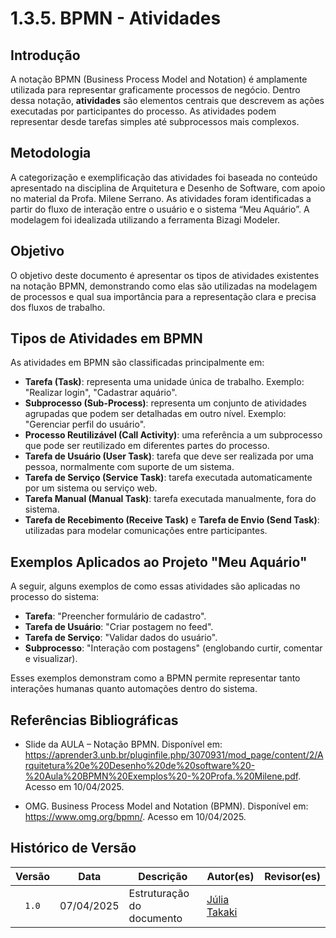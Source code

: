 # 1.3.5. BPMN - Atividades

## Introdução  
A notação BPMN (Business Process Model and Notation) é amplamente utilizada para representar graficamente processos de negócio. Dentro dessa notação, **atividades** são elementos centrais que descrevem as ações executadas por participantes do processo. As atividades podem representar desde tarefas simples até subprocessos mais complexos.

## Metodologia  
A categorização e exemplificação das atividades foi baseada no conteúdo apresentado na disciplina de Arquitetura e Desenho de Software, com apoio no material da Profa. Milene Serrano. As atividades foram identificadas a partir do fluxo de interação entre o usuário e o sistema “Meu Aquário”. A modelagem foi idealizada utilizando a ferramenta Bizagi Modeler.

## Objetivo  
O objetivo deste documento é apresentar os tipos de atividades existentes na notação BPMN, demonstrando como elas são utilizadas na modelagem de processos e qual sua importância para a representação clara e precisa dos fluxos de trabalho.

## Tipos de Atividades em BPMN

As atividades em BPMN são classificadas principalmente em:

- **Tarefa (Task)**: representa uma unidade única de trabalho. Exemplo: "Realizar login", "Cadastrar aquário".
- **Subprocesso (Sub-Process)**: representa um conjunto de atividades agrupadas que podem ser detalhadas em outro nível. Exemplo: "Gerenciar perfil do usuário".
- **Processo Reutilizável (Call Activity)**: uma referência a um subprocesso que pode ser reutilizado em diferentes partes do processo.
- **Tarefa de Usuário (User Task)**: tarefa que deve ser realizada por uma pessoa, normalmente com suporte de um sistema.
- **Tarefa de Serviço (Service Task)**: tarefa executada automaticamente por um sistema ou serviço web.
- **Tarefa Manual (Manual Task)**: tarefa executada manualmente, fora do sistema.
- **Tarefa de Recebimento (Receive Task)** e **Tarefa de Envio (Send Task)**: utilizadas para modelar comunicações entre participantes.

## Exemplos Aplicados ao Projeto "Meu Aquário"

A seguir, alguns exemplos de como essas atividades são aplicadas no processo do sistema:

- **Tarefa**: "Preencher formulário de cadastro".
- **Tarefa de Usuário**: "Criar postagem no feed".
- **Tarefa de Serviço**: "Validar dados do usuário".
- **Subprocesso**: "Interação com postagens" (englobando curtir, comentar e visualizar).

Esses exemplos demonstram como a BPMN permite representar tanto interações humanas quanto automações dentro do sistema.

## Referências Bibliográficas  

- Slide da AULA – Notação BPMN. Disponível em: <https://aprender3.unb.br/pluginfile.php/3070931/mod_page/content/2/Arquitetura%20e%20Desenho%20de%20software%20-%20Aula%20BPMN%20Exemplos%20-%20Profa.%20Milene.pdf>. Acesso em 10/04/2025.  

- OMG. Business Process Model and Notation (BPMN). Disponível em: <https://www.omg.org/bpmn/>. Acesso em 10/04/2025.  

## Histórico de Versão
| Versão | Data | Descrição | Autor(es) | Revisor(es) |
| :----: | :--: | --------- | ----------- | ------ |
|`1.0`| 07/04/2025 | Estruturação do documento| [Júlia Takaki](https://github.com/juliatakaki) |